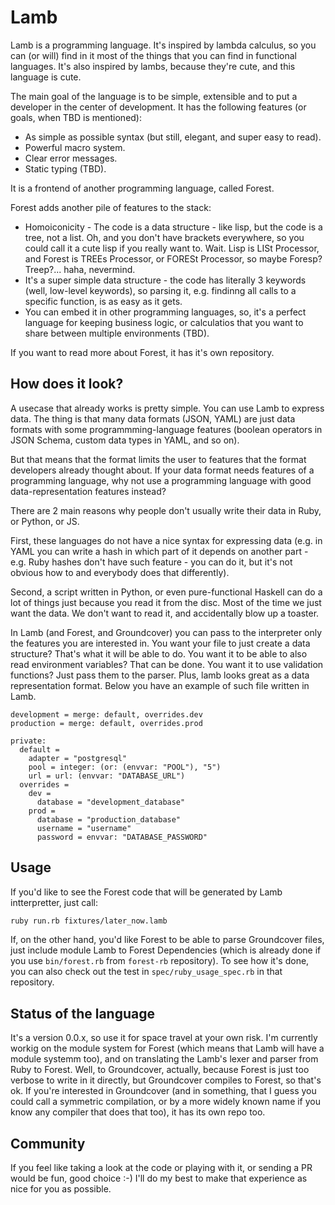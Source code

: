 # Lamb

Lamb is a programming language. It's inspired by lambda calculus, so you can (or will) find in it most of the things that you can find in functional languages. It's also inspired by lambs, because they're cute, and this language is cute.

The main goal of the language is to be simple, extensible and to put a developer in the center of development. It has the following features (or goals, when TBD is mentioned):
- As simple as possible syntax (but still, elegant, and super easy to read).
- Powerful macro system.
- Clear error messages.
- Static typing (TBD).

It is a frontend of another programming language, called Forest.

Forest adds another pile of features to the stack:
- Homoiconicity - The code is a data structure - like lisp, but the code is a tree, not a list. Oh, and you don't have brackets everywhere, so you could call it a cute lisp if you really want to. Wait. Lisp is LISt Processor, and Forest is TREEs Processor, or FORESt Processor, so maybe Foresp? Treep?... haha, nevermind.
- It's a super simple data structure - the code has literally 3 keywords (well, low-level keywords), so parsing it, e.g. findinng all calls to a specific function, is as easy as it gets.
- You can embed it in other programming languages, so, it's a perfect language for keeping business logic, or calculatios that you want to share between multiple environments (TBD).

If you want to read more about Forest, it has it's own repository.

## How does it look?

A usecase that already works is pretty simple. You can use Lamb to express data. The thing is that many data formats (JSON, YAML) are just data formats with some programmming-language features (boolean operators in JSON Schema, custom data types in YAML, and so on).

But that means that the format limits the user to features that the format developers already thought about. If your data format needs features of a programming language, why not use a programming language with good data-representation features instead?

There are 2 main reasons why people don't usually write their data in Ruby, or Python, or JS.

First, these languages do not have a nice syntax for expressing data (e.g. in YAML you can write a hash in which part of it depends on another part - e.g. Ruby hashes don't have such feature - you can do it, but it's not obvious how to and everybody does that differently).

Second, a script written in Python, or even pure-functional Haskell can do a lot of things just because you read it from the disc. Most of the time we just want the data. We don't want to read it, and accidentally blow up a toaster.

In Lamb (and Forest, and Groundcover) you can pass to the interpreter only the features you are interested in. You want your file to just create a data structure? That's what it will be able to do. You want it to be able to also read environment variables? That can be done. You want it to use validation functions? Just pass them to the parser. Plus, lamb looks great as a data representation format. Below you have an example of such file written in Lamb.

```lamb
development = merge: default, overrides.dev
production = merge: default, overrides.prod

private:
  default =
    adapter = "postgresql"
    pool = integer: (or: (envvar: "POOL"), "5")
    url = url: (envvar: "DATABASE_URL")
  overrides =
    dev =
      database = "development_database"
    prod =
      database = "production_database"
      username = "username"
      password = envvar: "DATABASE_PASSWORD"
```

## Usage

If you'd like to see the Forest code that will be generated by Lamb intterpretter, just call:

```bash
ruby run.rb fixtures/later_now.lamb
```

If, on the other hand, you'd like Forest to be able to parse Groundcover files, just include module Lamb to Forest Dependencies (which is already done if you use `bin/forest.rb` from `forest-rb` repository). To see how it's done, you can also check out the test in `spec/ruby_usage_spec.rb` in that repository.

## Status of the language

It's a version 0.0.x, so use it for space travel at your own risk. I'm currently workig on the module system for Forest (which means that Lamb will have a module systemm too), and on translating the Lamb's lexer and parser from Ruby to Forest. Well, to Groundcover, actually, because Forest is just too verbose to write in it directly, but Groundcover compiles to Forest, so that's ok. If you're interested in Groundcover (and in something, that I guess you could call a symmetric compilation, or by a more widely known name if you know any compiler that does that too), it has its own repo too.

## Community

If you feel like taking a look at the code or playing with it, or sending a PR would be fun, good choice :-) I'll do my best to make that experience as nice for you as possible.
